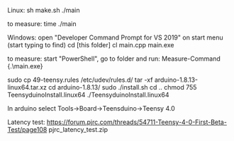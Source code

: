 Linux:
sh make.sh
./main

to measure: 
time ./main



Windows:
open "Developer Command Prompt for VS 2019" on start menu (start typing to find)
cd [this folder]
cl main.cpp 
main.exe

to measure:  start "PowerShell", go to folder and run: 
Measure-Command {.\main.exe}




sudo cp 49-teensy.rules /etc/udev/rules.d/
tar -xf arduino-1.8.13-linux64.tar.xz 
cd arduino-1.8.13/
sudo ./install.sh
cd ..
chmod 755 TeensyduinoInstall.linux64
./TeensyduinoInstall.linux64

In arduino select Tools->Board->Teensduino->Teensy 4.0




Latency test:
https://forum.pjrc.com/threads/54711-Teensy-4-0-First-Beta-Test/page108
pjrc_latency_test.zip

